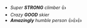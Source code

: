 * *Super **STRONG** climber* :+1:
* *Crazy **GOOD** skier*
* ***Amazingly** humble person* :+1::+1::+1:
